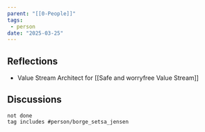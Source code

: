 ```yaml
---
parent: "[[0-People]]"
tags:
 - person
date: "2025-03-25"
---
```

## Reflections
* Value Stream Architect for [[Safe and worryfree Value Stream]]
## Discussions
```tasks
not done
tag includes #person/borge_setsa_jensen
```
